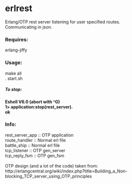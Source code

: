 erlrest
=======

Erlang/OTP rest server listening for user specified routes.
<br/>
Communicating in json.
<br/>
<h3>Requires:</h3>
erlang-jiffy
<br/>
<h3>Usage:</h3>
make all
<br/>
. start.sh
<br/>
<h5>To stop:</h5>
<strong>
Eshell V6.0  (abort with ^G)<br/>
1> application:stop(rest_server).<br/>
ok
</strong>
<h3>Info:</h3>
rest_server_app :: OTP application<br/>
route_handler   :: Normal erl file<br/>
battle_ship     :: Normal erl file<br/>
tcp_listener    :: OTP gen_server<br/>
tcp_reply_fsm   :: OTP gen_fsm<br/>
<br/>
OTP design (and a lot of the code) taken from:<br/>
http://erlangcentral.org/wiki/index.php?title=Building_a_Non-blocking_TCP_server_using_OTP_principles

